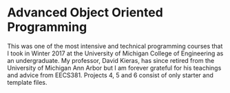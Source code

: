 # Advanced Object Oriented Programming
This was one of the most intensive and technical programming courses that I took in Winter 2017 at the University of Michigan College of Engineering as an undergraduate. My professor, David Kieras, has since retired from the University of Michigan Ann Arbor but I am forever grateful for his teachings and advice from EECS381. Projects 4, 5 and 6 consist of only starter and template files.
